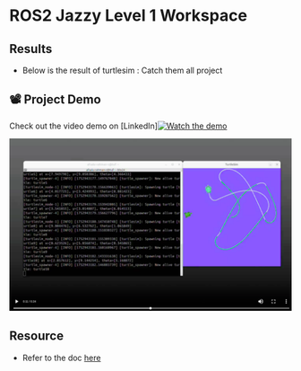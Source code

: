 # ROS2 Jazzy Level 1 Workspace

## Results

* Below is the result of turtlesim : Catch them all project
## 📽️ Project Demo
Check out the video demo on [LinkedIn][![Watch the demo](Results/turtlesim_demo_thumb.png)](https://www.linkedin.com/posts/afsalu-rahman-c_ros2-rosjazzy-robotics-activity-7352510482953486336--Z5g)

[![Watch the demo](Results/Project_frame.png)](https://www.linkedin.com/posts/afsalu-rahman-c_ros2-rosjazzy-robotics-activity-7352510482953486336--Z5g)


## Resource

* Refer to the doc [here](https://docs.google.com/document/d/1n1nGljHSqtT0ggLKQivIvR39islQ8wN80_s1tpmBbhU/edit?usp=sharing)
